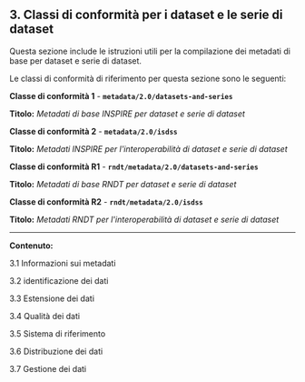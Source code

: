## 3. Classi di conformità per i dataset e le serie di dataset

Questa sezione include le istruzioni utili per la compilazione dei metadati di base per dataset e serie di dataset.

Le classi di conformità di riferimento per questa sezione sono le seguenti:

**Classe di conformità 1** - **```metadata/2.0/datasets-and-series```**

**Titolo:** _Metadati di base INSPIRE per dataset e serie di dataset_

**Classe di conformità 2** - **```metadata/2.0/isdss```**

**Titolo:** _Metadati INSPIRE per l&#39;interoperabilità di dataset e serie di dataset_

**Classe di conformità R1** - **```rndt/metadata/2.0/datasets-and-series```**

**Titolo:** _Metadati di base RNDT per dataset e serie di dataset_

**Classe di conformità R2** - **```rndt/metadata/2.0/isdss```**

**Titolo:** _Metadati RNDT per l&#39;interoperabilità di dataset e serie di dataset_

---

**Contenuto:**

3.1 Informazioni sui metadati

3.2 identificazione dei dati

3.3 Estensione dei dati

3.4 Qualità dei dati

3.5 Sistema di riferimento

3.6 Distribuzione dei dati

3.7 Gestione dei dati
